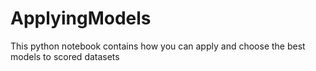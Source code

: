 # ApplyingModels
This python notebook contains how you can apply and choose the best models to scored datasets
